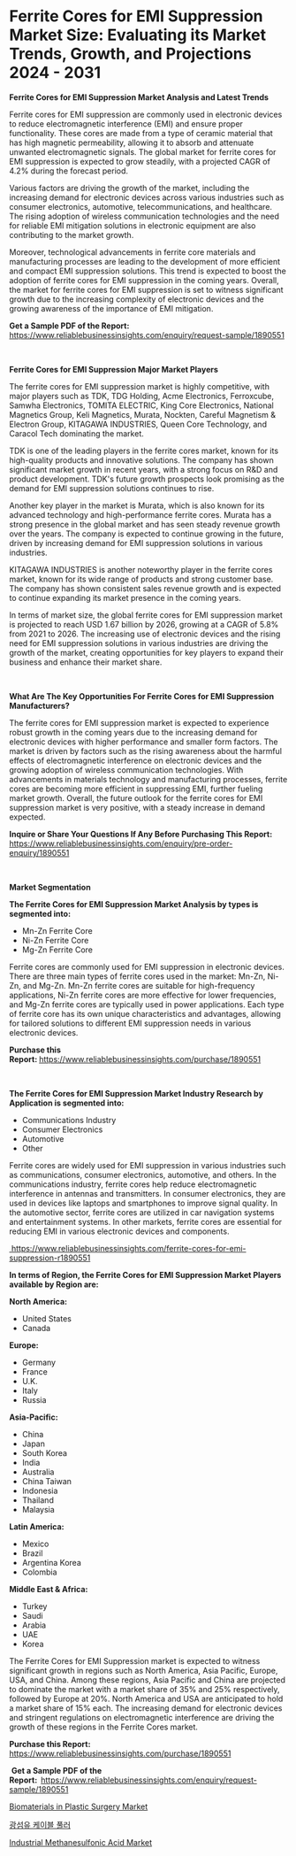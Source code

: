 <p><h1>Ferrite Cores for EMI Suppression Market Size: Evaluating its Market Trends, Growth, and Projections 2024 - 2031</h1></p><p><strong>Ferrite Cores for EMI Suppression Market Analysis and Latest Trends</strong></p>
<p><p>Ferrite cores for EMI suppression are commonly used in electronic devices to reduce electromagnetic interference (EMI) and ensure proper functionality. These cores are made from a type of ceramic material that has high magnetic permeability, allowing it to absorb and attenuate unwanted electromagnetic signals. The global market for ferrite cores for EMI suppression is expected to grow steadily, with a projected CAGR of 4.2% during the forecast period.</p><p>Various factors are driving the growth of the market, including the increasing demand for electronic devices across various industries such as consumer electronics, automotive, telecommunications, and healthcare. The rising adoption of wireless communication technologies and the need for reliable EMI mitigation solutions in electronic equipment are also contributing to the market growth.</p><p>Moreover, technological advancements in ferrite core materials and manufacturing processes are leading to the development of more efficient and compact EMI suppression solutions. This trend is expected to boost the adoption of ferrite cores for EMI suppression in the coming years. Overall, the market for ferrite cores for EMI suppression is set to witness significant growth due to the increasing complexity of electronic devices and the growing awareness of the importance of EMI mitigation.</p></p>
<p><strong>Get a Sample PDF of the Report:&nbsp;</strong> <a href="https://www.reliablebusinessinsights.com/enquiry/request-sample/1890551">https://www.reliablebusinessinsights.com/enquiry/request-sample/1890551</a></p>
<p>&nbsp;</p>
<p><strong>Ferrite Cores for EMI Suppression Major Market Players</strong></p>
<p><p>The ferrite cores for EMI suppression market is highly competitive, with major players such as TDK, TDG Holding, Acme Electronics, Ferroxcube, Samwha Electronics, TOMITA ELECTRIC, King Core Electronics, National Magnetics Group, Keli Magnetics, Murata, Nockten, Careful Magnetism & Electron Group, KITAGAWA INDUSTRIES, Queen Core Technology, and Caracol Tech dominating the market. </p><p>TDK is one of the leading players in the ferrite cores market, known for its high-quality products and innovative solutions. The company has shown significant market growth in recent years, with a strong focus on R&D and product development. TDK's future growth prospects look promising as the demand for EMI suppression solutions continues to rise.</p><p>Another key player in the market is Murata, which is also known for its advanced technology and high-performance ferrite cores. Murata has a strong presence in the global market and has seen steady revenue growth over the years. The company is expected to continue growing in the future, driven by increasing demand for EMI suppression solutions in various industries.</p><p>KITAGAWA INDUSTRIES is another noteworthy player in the ferrite cores market, known for its wide range of products and strong customer base. The company has shown consistent sales revenue growth and is expected to continue expanding its market presence in the coming years.</p><p>In terms of market size, the global ferrite cores for EMI suppression market is projected to reach USD 1.67 billion by 2026, growing at a CAGR of 5.8% from 2021 to 2026. The increasing use of electronic devices and the rising need for EMI suppression solutions in various industries are driving the growth of the market, creating opportunities for key players to expand their business and enhance their market share.</p></p>
<p>&nbsp;</p>
<p><strong>What Are The Key Opportunities For Ferrite Cores for EMI Suppression Manufacturers?</strong></p>
<p><p>The ferrite cores for EMI suppression market is expected to experience robust growth in the coming years due to the increasing demand for electronic devices with higher performance and smaller form factors. The market is driven by factors such as the rising awareness about the harmful effects of electromagnetic interference on electronic devices and the growing adoption of wireless communication technologies. With advancements in materials technology and manufacturing processes, ferrite cores are becoming more efficient in suppressing EMI, further fueling market growth. Overall, the future outlook for the ferrite cores for EMI suppression market is very positive, with a steady increase in demand expected.</p></p>
<p><strong>Inquire or Share Your Questions If Any Before Purchasing This Report:</strong> <a href="https://www.reliablebusinessinsights.com/enquiry/pre-order-enquiry/1890551">https://www.reliablebusinessinsights.com/enquiry/pre-order-enquiry/1890551</a></p>
<p>&nbsp;</p>
<p><strong>Market Segmentation</strong></p>
<p><strong>The Ferrite Cores for EMI Suppression Market Analysis by types is segmented into:</strong></p>
<p><ul><li>Mn-Zn Ferrite Core</li><li>Ni-Zn Ferrite Core</li><li>Mg-Zn Ferrite Core</li></ul></p>
<p><p>Ferrite cores are commonly used for EMI suppression in electronic devices. There are three main types of ferrite cores used in the market: Mn-Zn, Ni-Zn, and Mg-Zn. Mn-Zn ferrite cores are suitable for high-frequency applications, Ni-Zn ferrite cores are more effective for lower frequencies, and Mg-Zn ferrite cores are typically used in power applications. Each type of ferrite core has its own unique characteristics and advantages, allowing for tailored solutions to different EMI suppression needs in various electronic devices.</p></p>
<p><strong>Purchase this Report:&nbsp;</strong><a href="https://www.reliablebusinessinsights.com/purchase/1890551">https://www.reliablebusinessinsights.com/purchase/1890551</a></p>
<p>&nbsp;</p>
<p><strong>The Ferrite Cores for EMI Suppression Market Industry Research by Application is segmented into:</strong></p>
<p><ul><li>Communications Industry</li><li>Consumer Electronics</li><li>Automotive</li><li>Other</li></ul></p>
<p><p>Ferrite cores are widely used for EMI suppression in various industries such as communications, consumer electronics, automotive, and others. In the communications industry, ferrite cores help reduce electromagnetic interference in antennas and transmitters. In consumer electronics, they are used in devices like laptops and smartphones to improve signal quality. In the automotive sector, ferrite cores are utilized in car navigation systems and entertainment systems. In other markets, ferrite cores are essential for reducing EMI in various electronic devices and components.</p></p>
<p><a href="https://www.reliablebusinessinsights.com/ferrite-cores-for-emi-suppression-r1890551">&nbsp;https://www.reliablebusinessinsights.com/ferrite-cores-for-emi-suppression-r1890551</a></p>
<p><strong>In terms of Region, the Ferrite Cores for EMI Suppression Market Players available by Region are:</strong></p>
<p>
    <p> <strong> North America: </strong>
        <ul>
            <li>United States</li>
            <li>Canada</li>
        </ul>
        </p> 
    <p> <strong> Europe: </strong>
        <ul>
            <li>Germany</li>
            <li>France</li>
            <li>U.K.</li>
            <li>Italy</li>
            <li>Russia</li>
        </ul>
        </p> 
    <p> <strong> Asia-Pacific: </strong>
        <ul>
            <li>China</li>
            <li>Japan</li>
            <li>South Korea</li>
            <li>India</li>
            <li>Australia</li>
            <li>China Taiwan</li>
            <li>Indonesia</li>
            <li>Thailand</li>
            <li>Malaysia</li>
        </ul>
        </p> 
    <p> <strong> Latin America: </strong>
        <ul>
            <li>Mexico</li>
            <li>Brazil</li>
            <li>Argentina Korea</li>
            <li>Colombia</li>
        </ul>
        </p> 
    <p> <strong> Middle East & Africa: </strong>
        <ul>
            <li>Turkey</li>
            <li>Saudi</li>
            <li>Arabia</li>
            <li>UAE</li>
            <li>Korea</li>
        </ul>
    </p>
    </p>
<p><p>The Ferrite Cores for EMI Suppression market is expected to witness significant growth in regions such as North America, Asia Pacific, Europe, USA, and China. Among these regions, Asia Pacific and China are projected to dominate the market with a market share of 35% and 25% respectively, followed by Europe at 20%. North America and USA are anticipated to hold a market share of 15% each. The increasing demand for electronic devices and stringent regulations on electromagnetic interference are driving the growth of these regions in the Ferrite Cores market.</p></p>
<p><strong>Purchase this Report: </strong><a href="https://www.reliablebusinessinsights.com/purchase/1890551">https://www.reliablebusinessinsights.com/purchase/1890551</a></p>
<p>&nbsp;<strong>Get a Sample PDF of the Report:&nbsp;&nbsp;</strong><a href="https://www.reliablebusinessinsights.com/enquiry/request-sample/1890551">https://www.reliablebusinessinsights.com/enquiry/request-sample/1890551</a></p>
<p><strong></strong></p>
<p><p><a href="https://github.com/sarohimweaach77/Market-Research-Report-List-1/blob/main/biomaterials-in-plastic-surgery-market.md">Biomaterials in Plastic Surgery Market</a></p><p><a href="https://github.com/jntpkh496620/Market-Research-Report-List-2/blob/main/3185739145143.md">광섬유 케이블 풀러</a></p><p><a href="https://github.com/ajiariaa/Market-Research-Report-List-1/blob/main/industrial-methanesulfonic-acid-market.md">Industrial Methanesulfonic Acid Market</a></p></p>